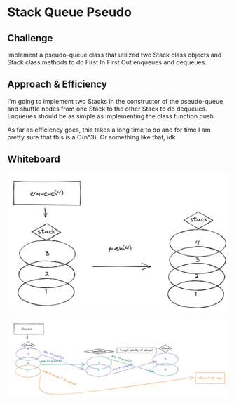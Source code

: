 # Stack Queue Pseudo

## Challenge

Implement a pseudo-queue class that utilized two Stack class objects and Stack class methods to do First In First Out enqueues and dequeues.

## Approach & Efficiency

I'm going to implement two Stacks in the constructor of the pseudo-queue and shuffle nodes from one Stack to the other Stack to do dequeues. Enqueues should be as simple as implementing the class function push.

As far as efficiency goes, this takes a long time to do and for time I am pretty sure that this is a O(n^3). Or something like that, idk

## Whiteboard

![Pseudo-Queue Enqueue UML](./images/enqueue.png "Pseudo-Queue Enqueue UML")

![Pseudo-Queue Enqueue UML](./images/dequeue.png "Pseudo-Queue Dequeue UML")
